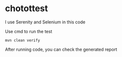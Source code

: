 # chotottest

I use Serenity and Selenium in this code

Use cmd to run the test

`mvn clean verify`

After running code, you can check the generated report
